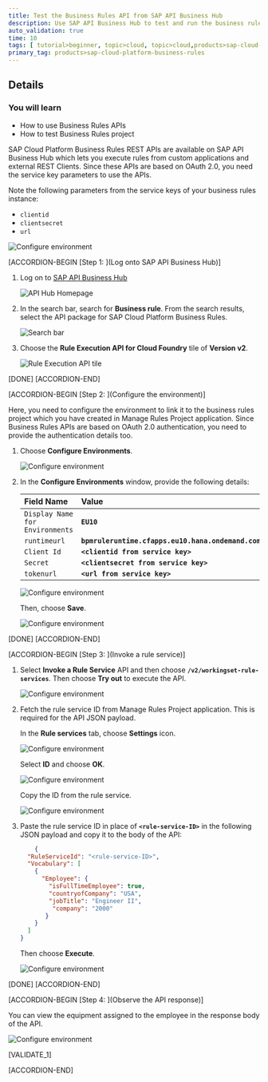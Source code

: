 ```yaml
---
title: Test the Business Rules API from SAP API Business Hub
description: Use SAP API Business Hub to test and run the business rules API to see how business rules can be consumed from a custom application.
auto_validation: true
time: 10
tags: [ tutorial>beginner, topic>cloud, topic>cloud,products>sap-cloud-platform,products>sap-cloud-platform-for-the-cloud-foundry-environment, topic>sap-api-business-hub]
primary_tag: products>sap-cloud-platform-business-rules
---
```


## Details
### You will learn
  - How to use Business Rules APIs
  - How to test Business Rules project

SAP Cloud Platform Business Rules REST APIs are available on SAP API Business Hub which lets you execute rules from custom applications and external REST Clients. Since these APIs are based on OAuth 2.0, you need the service key parameters to use the APIs.

Note the following parameters from the service keys of your business rules instance:

- `clientid`
- `clientsecret`
- `url`

![Configure environment](testing5.png)


[ACCORDION-BEGIN [Step 1: ](Log onto SAP API Business Hub)]

1. Log on to [SAP API Business Hub](https://api.sap.com/)

    ![API Hub Homepage](testing1.png)

2. In the search bar, search for **Business rule**. From the search results, select the API package for SAP Cloud Platform Business Rules.

    ![Search bar](testing2.png)

3. Choose the **Rule Execution API for Cloud Foundry** tile of **Version v2**.

    ![Rule Execution API tile](testing3.png)

[DONE]
[ACCORDION-END]

[ACCORDION-BEGIN [Step 2: ](Configure the environment)]

Here, you need to configure the environment to link it to the business rules project which you have created in Manage Rules Project application. Since Business Rules APIs are based on OAuth 2.0 authentication, you need to provide the authentication details too.

1. Choose **Configure Environments**.

    ![Configure environment](testing4.png)

2. In the **Configure Environments** window, provide the following details:

    |  Field Name     | Value
    |  :------------- | :-------------
    |  `Display Name for Environments`          | **`EU10`**
    |  `runtimeurl`        | **`bpmruleruntime.cfapps.eu10.hana.ondemand.com`**
    |  `Client Id`    | **`<clientid from service key>`**
    |  `Secret`      | **`<clientsecret from service key>`**
    |  `tokenurl`     | **`<url from service key>`**


    ![Configure environment](testing6.png)

    Then, choose **Save**.

    ![Configure environment](testing7.png)


[DONE]
[ACCORDION-END]


[ACCORDION-BEGIN [Step 3: ](Invoke a rule service)]

1. Select **Invoke a Rule Service** API and then choose **`/v2/workingset-rule-services`**. Then choose **Try out** to execute the API.

    ![Configure environment](testing8.png)

2. Fetch the rule service ID from Manage Rules Project application. This is required for the API JSON payload.

    In the **Rule services** tab, choose **Settings** icon.

    ![Configure environment](testing9.png)

    Select **ID** and choose **OK**.

    ![Configure environment](testing10.png)

    Copy the ID from the rule service.

    ![Configure environment](testing11.png)

3. Paste the rule service ID in place of **`<rule-service-ID>`** in the following JSON payload and copy it to the body of the API:

    ```JSON
        {
      "RuleServiceId": "<rule-service-ID>",
      "Vocabulary": [
        {
          "Employee": {
            "isFullTimeEmployee": true,
            "countryofCompany": "USA",
            "jobTitle": "Engineer II",
             "company": "2000"
           }
        }
      ]
    }
    ```

    Then choose **Execute**.

    ![Configure environment](testing12.png)


[DONE]
[ACCORDION-END]

[ACCORDION-BEGIN [Step 4: ](Observe the API response)]

You can view the equipment assigned to the employee in the response body of the API.

![Configure environment](testing13.png)

[VALIDATE_1]

[ACCORDION-END]
